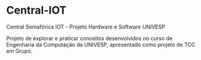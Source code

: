 # Central-IOT
Central Semafórica IOT - Projeto Hardware e Software UNIVESP

Projeto de explorar e praticar conceitos desenvolvidos no curso de Engenharia da Computação da UNIVESP, apresentado como projeto de TCC em Grupo.

